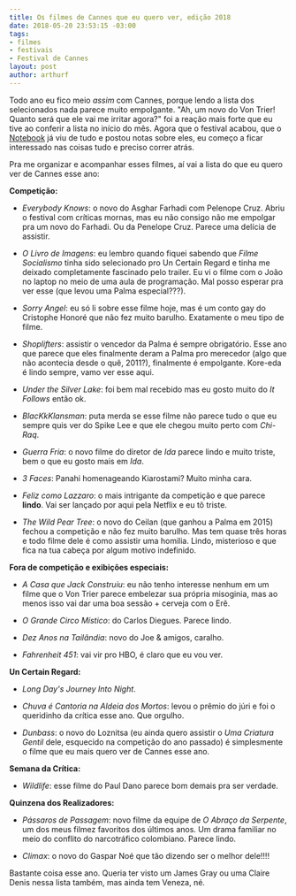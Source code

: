 ```yaml
---
title: Os filmes de Cannes que eu quero ver, edição 2018
date: 2018-05-20 23:53:15 -03:00
tags:
- filmes
- festivais
- Festival de Cannes
layout: post
author: arthurf
---
```


Todo ano eu fico meio _assim_ com Cannes, porque lendo a lista dos selecionados nada parece muito empolgante. "Ah, um novo do Von Trier! Quanto será que ele vai me irritar agora?" foi a reação mais forte que eu tive ao conferir a lista no início do mês. Agora que o festival acabou, que o [Notebook](https://mubi.com/notebook) já viu de tudo e postou notas sobre eles, eu começo a ficar interessado nas coisas tudo e preciso correr atrás.


Pra me organizar e acompanhar esses filmes, aí vai a lista do que eu quero ver de Cannes esse ano:


**Competição:**


- _Everybody Knows_: o novo do Asghar Farhadi com Pelenope Cruz. Abriu o festival com críticas mornas, mas eu não consigo não me empolgar pra um novo do Farhadi. Ou da Penelope Cruz. Parece uma delícia de assistir.

- _O Livro de Imagens_: eu lembro quando fiquei sabendo que _Filme Socialismo_ tinha sido selecionado pro Un Certain Regard e tinha me deixado completamente fascinado pelo trailer. Eu vi o filme com o João no laptop no meio de uma aula de programação. Mal posso esperar pra ver esse (que levou uma Palma especial???).

- _Sorry Angel_: eu só li sobre esse filme hoje, mas é um conto gay do Cristophe Honoré que não fez muito barulho. Exatamente o meu tipo de filme.

- _Shoplifters_: assistir o vencedor da Palma é sempre obrigatório. Esse ano que parece que eles finalmente deram a Palma pro merecedor (algo que não acontecia desde o quê, 2011?), finalmente é empolgante. Kore-eda é lindo sempre, vamo ver esse aqui.

- _Under the Silver Lake_: foi bem mal recebido mas eu gosto muito do _It Follows_ então ok.

- _BlacKkKlansman_: puta merda se esse filme não parece tudo o que eu sempre quis ver do Spike Lee e que ele chegou muito perto com _Chi-Raq_.

- _Guerra Fria_: o novo filme do diretor de _Ida_ parece lindo e muito triste, bem o que eu gosto mais em _Ida_.

- _3 Faces_: Panahi homenageando Kiarostami? Muito minha cara.

- _Feliz como Lazzaro_: o mais intrigante da competição e que parece **lindo**. Vai ser lançado por aqui pela Netflix e eu tô triste.

- _The Wild Pear Tree_: o novo do Ceilan (que ganhou a Palma em 2015) fechou a competição e não fez muito barulho. Mas tem quase três horas e todo filme dele é como assistir uma homilia. Lindo, misterioso e que fica na tua cabeça por algum motivo indefinido.


**Fora de competição e exibições especiais:**


- _A Casa que Jack Construiu_: eu não tenho interesse nenhum em um filme que o Von Trier parece embelezar sua própria misoginia, mas ao menos isso vai dar uma boa sessão + cerveja com o Erê.

- _O Grande Circo Místico_: do Carlos Diegues. Parece lindo.

- _Dez Anos na Tailândia_: novo do Joe & amigos, caralho.

- _Fahrenheit 451_: vai vir pro HBO, é claro que eu vou ver.


**Un Certain Regard:**


- _Long Day's Journey Into Night_.

- _Chuva é Cantoria na Aldeia dos Mortos_: levou o prêmio do júri e foi o queridinho da crítica esse ano. Que orgulho.

- _Dunbass_: o novo do Loznitsa (eu ainda quero assistir o _Uma Criatura Gentil_ dele, esquecido na competição do ano passado) é simplesmente o filme que eu mais quero ver de Cannes esse ano.


**Semana da Crítica:**


- _Wildlife_: esse filme do Paul Dano parece bom demais pra ser verdade.


**Quinzena dos Realizadores:**


- _Pássaros de Passagem_: novo filme da equipe de _O Abraço da Serpente_, um dos meus filmez favoritos dos últimos anos. Um drama familiar no meio do conflito do narcotráfico colombiano. Parece lindo.

- _Climax_: o novo do Gaspar Noé que tão dizendo ser o melhor dele!!!!


Bastante coisa esse ano. Queria ter visto um James Gray ou uma Claire Denis nessa lista também, mas ainda tem Veneza, né.
